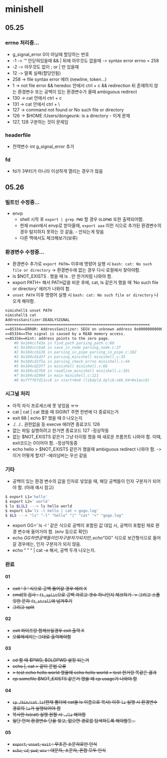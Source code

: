 # minishell

## 05.25

### errno 처리중...
- g_signal_error 0이 아닐때 할당하는 번호
- -1 -> ‘“ 안닫혀있을때 && | 뒤에 아무것도 없을때 -> syntax error errno = 258
- -2 -> 아무것도 없이 ; or | 만 있을때
- 12 -> 말록 실패(할당안됨)
- 258 ->  file syntax error 에러 (newline, token…)
- 1 ->  not file error && heredoc 안에서 ctrl + c 
&& redirection 뒤 존재하지 않는 환경변수 또는 공백이 있는 환경변수가 올때 ambiguous redirect
- 130 -> cat 안에서 ctrl + c
- 131 -> cat 안에서 ctrl + \
- 127 -> command not found or No such file or directory
- 126 -> $HOME  /Users/dongeunk: is a directory - 이게 문제
- 127, 128 구분하는 것이 문제임

### headerfile
- 전역변수 int g_signal_error 추가

### fd
- fd가 3부터가 아니라 이상하게 열리는 경우가 많음

## 05.26
### 빌트인 수정중...
- envp
	- shell 시작 후 `export | grep PWD` 할 경우 `OLDPWD` 또한 출력되어함.
	- 현재 main에서 envp로 받아올때, `export aaa` 이런 식으로 추가된 환경변수의 경우 탐지하지 못하는 것 같음. - 안되는게 맞음
	- 다른 맥에서도 체크해보기(보류)
### 환경변수 수정중...
- 환경변수 추가로 `export PATH=` 이후에 명령어 실행 시 `bash: cat: No such file or directory` -> 환경변수에 없는 경우 다시 로컬에서 찾아야함.
- ls $NOT_EXISTS . 했을 때 ls . 만 한거처럼 나와야 함.
- export PATH=  해서 PATH값을 비운 후에, cat, ls 같은거 했을 때 ‘No such file or directory’ 에러가 나와야 함.
- `unset PATH` 이후 명령어 실행 시 `bash: cat: No such file or directory` 나오게 해야함.
``` bash
nimishell$ unset PATH
nimishell$ cat
AddressSanitizer:DEADLYSIGNAL
=================================================================
==85334==ERROR: AddressSanitizer: SEGV on unknown address 0x000000000000 (pc 0x000104ccf43e bp 0x7ffeeaf50ee0 sp 0x7ffeeaf50e70 T0)
==85334==The signal is caused by a READ memory access.
==85334==Hint: address points to the zero page.
	#0 0x104ccf43e in find_path parsing_path.c:80
	#1 0x104ccc6a8 in save_in_node parsing_node.c:37
	#2 0x104ccb126 in parsing_in_pipe parsing_in_pipe.c:102
	#3 0x104cd1d3f in parsing_minishell minishell.c:35
	#4 0x104cd1f5a in parsing_check_errno minishell.c:44
	#5 0x104cd23f7 in minishell minishell.c:66
	#6 0x104cd27b9 in readline_minishell minishell.c:101
	#7 0x104cd2984 in main minishell.c:121
	#8 0x7fff67d11cc8 in start+0x0 (libdyld.dylib:x86_64+0x1acc8)
```
### 시그널 처리
- 아직 자식 프로세스에 못 넣었음 ㅠㅠ
- cat | cat | cat 했을 때 SIGINT 주면 한번에 다 종료되는거
- exit 88 | echo $? 했을 때 0 나오는지
- ./.  ./..  권한없음 등 execve 에러면 종료코드 126
- 없는 파일 실행하려고 한거면 종료코드 127 -정상작동
- 없는 $NOT_EXISTS 같은거 그냥 타이핑 했을 때 새로운 프롬프트 나와야 함. 이때, exit코드는 0이어야 함. -정상작동중
- echo hello > $NOT_EXISTS 같은거 했을때 ambiguous redirect 나와야 함. -> 이거 어떻게 할지?  -에러넘버는 우선 같음

### 기타
- 공백이 있는 환경 변수의 값을 인자로 넣었을 때, 해당 공백들이 인자 구분자가 되어야 함. (아래 예시 참고)
``` bash
$ export L1='hello'
$ export L2=' world'
$ ls $L1L2 ---> ls hello world
$ export LS='ls -l hello | cat < gogo.log'
$ $LS ---> "ls" "-l" "hello" "|" "cat" "<" "gogo.log"
```
- export GG=’           ls -l  ‘ 같은 식으로 공백이 포함된 값 대입 시, 공백이 포함된 채로 환경 변수에 들어가야 함. (env 등으로 확인)
- echo $GG 하면 공백들이 인자 구분자가 되지만, echo “$GG” 식으로 보간형식으로 들어갈 경우에는, 인자 구분자가 되지 않음.
- echo ” ” ” | cat -e   해서, 공백 두개 나오는지.

### 완료
#### 01
- ~~exit ‘  3 ‘ 식으로 공백 들어갈 경우 에러 X~~
- ~~cmd[1] 검사 : `ft_split`으로 공백 자르고 갯수 하나인지 체크하기 -> 그리고 스플릿한 문자 `ft_stroll`에 넘겨주기~~
- ~~그리고 split~~
#### 02
- ~~exit 파이프랑 함께쓰일경우 exit 출력 X~~
- ~~오류메세지는 그대로 출력해야함~~

#### 03
- ~~cd 할 때 $PWD, $OLDPWD 설정 되는거~~
- ~~echo |, cat > 같이 문법 오류~~
- ~~> test echo hello world  했을때  echo hello world > test  한거랑 똑같은 결과~~
- ~~cp somefile $NOT_EXISTS 같은거 했을 때 cp usage가 나와야 함~~

#### 04
- ~~`cp /bin/cat ls`(현재 폴더에 cat을 ls 이름으로 복사) 이후 `ls` 실행 시 환경변수 경로의 `ls`가 실행되어야 함~~
- ~~복사한 ls(cat) 실행 원할 시 `./ls` 해야함~~
- ~~일단 먼저 환경변수 단을 찾고, 없으면 경로를 탐색하도록 해야할듯...~~

#### 05
- ~~`export`, `unset`, `exit` : 무조건 소문자로만 인식~~
- ~~`echo`, `cd`, `pwd`, `env` : 대문자, 소문자, 혼합 모두 인식~~